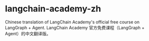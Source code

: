 # langchain-academy-zh
Chinese translation of LangChain Academy's official free course on LangGraph + Agent. LangChain Academy 官方免费课程（LangGraph + Agent）的中文翻译版。
